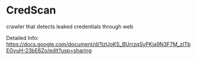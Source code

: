 # CredScan
crawler that detects leaked credentials through web

Detailed Info: https://docs.google.com/document/d/1IzUoKS_BUrrzqSyPKja9N3F7M_zITbEGyuH-23bE6Zo/edit?usp=sharing
